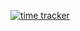 [![time tracker](https://wakatime.com/badge/github/thomasabishop/php-kata.svg)](https://wakatime.com/badge/github/thomasabishop/php-kata)
